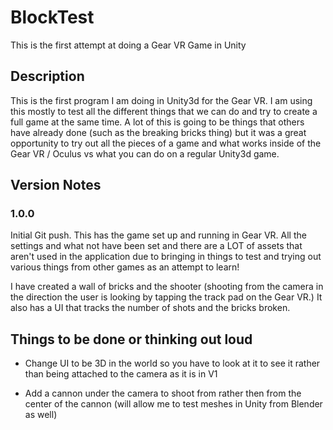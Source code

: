# BlockTest
This is the first attempt at doing a Gear VR Game in Unity

## Description
This is the first program I am doing in Unity3d for the Gear VR. I am using this mostly to test all the different things that we can do and try to create a full game at the same time. A lot of this is going to be things that others have already done (such as the breaking bricks thing) but it was a great opportunity to try out all the pieces of a game and what works inside of the Gear VR / Oculus vs what you can do on a regular Unity3d game.

## Version Notes

### 1.0.0
Initial Git push. This has the game set up and running in Gear VR. All the settings and what not have been set and there are a LOT of assets that aren't used in the application due to bringing in things to test and trying out various things from other games as an attempt to learn!

I have created a wall of bricks and the shooter (shooting from the camera in the direction the user is looking by tapping the track pad on the Gear VR.) It also has a UI that tracks the number of shots and the bricks broken. 

## Things to be done or thinking out loud

- Change UI to be 3D in the world so you have to look at it to see it rather than being attached to the camera as it is in V1

- Add a cannon under the camera to shoot from rather then from the center of the cannon (will allow me to test meshes in Unity from Blender as well)
